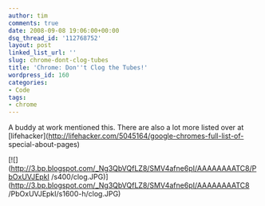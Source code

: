 ```yaml
---
author: tim
comments: true
date: 2008-09-08 19:06:00+00:00
dsq_thread_id: '112768752'
layout: post
linked_list_url: ''
slug: chrome-dont-clog-tubes
title: 'Chrome: Don''t Clog the Tubes!'
wordpress_id: 160
categories:
- Code
tags:
- chrome
---
```


A buddy at work mentioned this. There are also a lot more listed over at
[lifehacker](http://lifehacker.com/5045164/google-chromes-full-list-of-
special-about-pages)  
  
[![](http://3.bp.blogspot.com/_Ng3QbVQfLZ8/SMV4afne6pI/AAAAAAAATC8/PbOxUVJEpkI
/s400/clog.JPG)](http://3.bp.blogspot.com/_Ng3QbVQfLZ8/SMV4afne6pI/AAAAAAAATC8
/PbOxUVJEpkI/s1600-h/clog.JPG)

